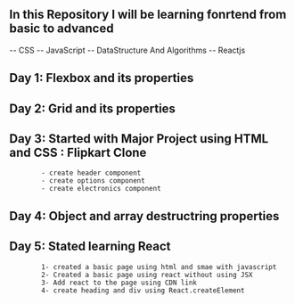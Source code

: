 ## In this Repository I will be learning fonrtend from basic to advanced
-- CSS
-- JavaScript
-- DataStructure And Algorithms
-- Reactjs


## Day 1:  Flexbox and its properties
## Day 2:  Grid and its properties
## Day 3:  Started with Major Project using HTML and CSS : Flipkart Clone
            - create header component
            - create options component
            - create electronics component

## Day 4: Object and array destructring properties

## Day 5: Stated learning React
            1- created a basic page using html and smae with javascript
            2- Created a basic page using react without using JSX
            3- Add react to the page using CDN link
            4- create heading and div using React.createElement